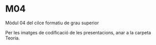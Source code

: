 # M04
Mòdul 04 del cilce formatiu de grau superior

Per les imatges de codificació de les presentacions, anar a la carpeta Teoria.
